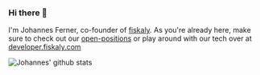 ### Hi there 👋

I'm Johannes Ferner, co-founder of [fiskaly](https://www.fiskaly.com). 
As you're already here, make sure to check out our [open-positions](https://www.fiskaly.com/jobs) or play around with our tech over at [developer.fiskaly.com](https://developer.fiskaly.com)


![Johannes' github stats](https://github-readme-stats.vercel.app/api?username=JohannesFerner&show_icons=true&hide_border=true)
